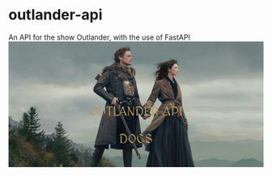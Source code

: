 # outlander-api
An API for the show Outlander, with the use of FastAPI
![Outlander API Homepage](/static/outlander_api_homepage.png)
